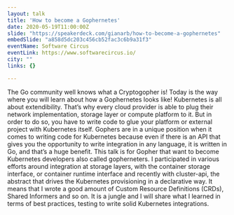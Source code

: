 ```yaml
---
layout: talk
title: 'How to become a Gophernetes'
date: 2020-05-19T11:00:00Z
slide: "https://speakerdeck.com/gianarb/how-to-become-a-gophernetes"
embedSlide: "a858d5dc203c456cb52fac3c6b9a31f3"
eventName: Software Circus
eventLink: https://www.softwarecircus.io/
city: ""
links: {}

---
```


The Go community well knows what a Cryptogopher is! Today is the way where you
will learn about how a Gophernetes looks like! Kubernetes is all about
extendibility. That’s why every cloud provider is able to plug their network
implementation, storage layer or compute platform to it. But in order to do so,
you have to write code to glue your platform or external project with Kubernetes
itself. Gophers are in a unique position when it comes to writing code for
Kubernetes because even if there is an API that gives you the opportunity to
write integration in any language, it is written in Go, and that’s a huge
benefit. This talk is for Gopher that want to become Kubernetes developers also
called gopherneters. I participated in various efforts around integration at
storage layers, with the container storage interface, or container runtime
interface and recently with cluster-api, the abstract that drives the Kubernetes
provisioning in a declarative way. It means that I wrote a good amount of Custom
Resource Definitions (CRDs), Shared Informers and so on. It is a jungle and I
will share what I learned in terms of best practices, testing to write solid
Kubernetes integrations.
